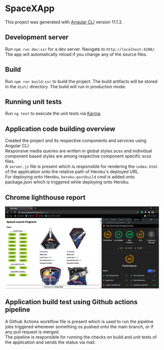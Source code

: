 # SpaceXApp

This project was generated with [Angular CLI](https://github.com/angular/angular-cli) version 11.1.2.

## Development server

Run `npm run dev:ssr` for a dev server. Navigate to `http://localhost:4200/`. The app will automatically reload if you change any of the source files.

## Build

Run `npm run build:ssr` to build the project. The build artifacts will be stored in the `dist/` directory. The build will run in production mode.

## Running unit tests

Run `ng test` to execute the unit tests via [Karma](https://karma-runner.github.io).

## Application code building overview

Created the project and its respective components and services using Angular CLI.<br/>
Responsive media queries are written in global styles.scss and individual component based styles are among respective component specific scss files.<br/>
A `server.js` file is present which is responsible for rendering the `index.html` of the application onto the relative path of Heroku's deployed URL.<br/>
For deploying onto Heroku, `heroku-postbuild` cmd is added onto package.json which is triggered while deploying onto Heroku.

## Chrome lighthouse report

![Chrome lighthouse report](spacex_pubsap_lighthouse_report.PNG?raw=true)

## Application build test using Github actions pipeline

A Github Actions workflow file is present which is used to run the pipeline jobs triggered whenever something os pushed onto the main branch, or if any pull request is merged.<br/>
The pipeline is responsible for running the checks on build and unit tests of the application and sends the status via mail.
